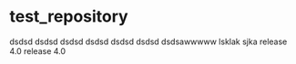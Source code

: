 # test_repository
dsdsd
dsdsd
dsdsd
dsdsd
dsdsd
dsdsd
dsdsawwwww
lsklak
sjka
release 4.0
release 4.0
